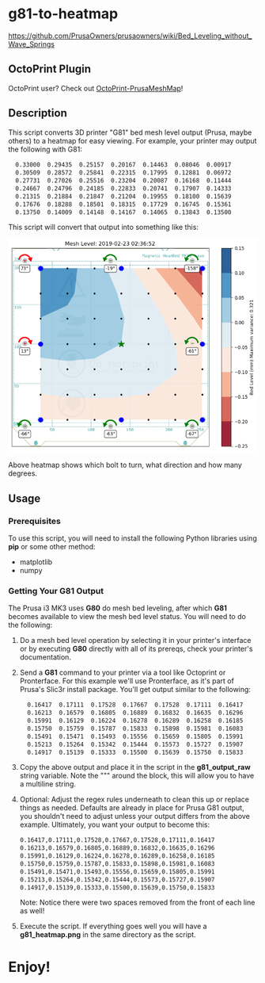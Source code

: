 # g81-to-heatmap

https://github.com/PrusaOwners/prusaowners/wiki/Bed_Leveling_without_Wave_Springs

## OctoPrint Plugin
OctoPrint user? Check out [OctoPrint-PrusaMeshMap](https://github.com/ff8jake/OctoPrint-PrusaMeshMap)!

## Description
This script converts 3D printer "G81" bed mesh level output (Prusa, maybe others) to a heatmap for easy viewing. For example, your printer may output the following with G81:

```
  0.33000  0.29435  0.25157  0.20167  0.14463  0.08046  0.00917
  0.30509  0.28572  0.25841  0.22315  0.17995  0.12881  0.06972
  0.27731  0.27026  0.25516  0.23204  0.20087  0.16168  0.11444
  0.24667  0.24796  0.24185  0.22833  0.20741  0.17907  0.14333
  0.21315  0.21884  0.21847  0.21204  0.19955  0.18100  0.15639
  0.17676  0.18288  0.18501  0.18315  0.17729  0.16745  0.15361
  0.13750  0.14009  0.14148  0.14167  0.14065  0.13843  0.13500
```

This script will convert that output into something like this:

![G81 Heatmap](g81_heatmap.png "G81 Heatmap Example")

Above heatmap shows which bolt to turn, what direction and how many degrees.

## Usage
### Prerequisites
To use this script, you will need to install the following Python libraries using **pip** or some other method:

- matplotlib
- numpy

### Getting Your G81 Output
The Prusa i3 MK3 uses **G80** do mesh bed leveling, after which **G81** becomes available to view the mesh bed level status. You will need to do the following:

1. Do a mesh bed level operation by selecting it in your printer's interface or by executing **G80** directly with all of its prereqs, check your printer's documentation.
2. Send a **G81** command to your printer via a tool like Octoprint or Pronterface. For this example we'll use Pronterface, as it's part of Prusa's Slic3r install package. You'll get output similar to the following:

    ```
      0.16417  0.17111  0.17528  0.17667  0.17528  0.17111  0.16417
      0.16213  0.16579  0.16805  0.16889  0.16832  0.16635  0.16296
      0.15991  0.16129  0.16224  0.16278  0.16289  0.16258  0.16185
      0.15750  0.15759  0.15787  0.15833  0.15898  0.15981  0.16083
      0.15491  0.15471  0.15493  0.15556  0.15659  0.15805  0.15991
      0.15213  0.15264  0.15342  0.15444  0.15573  0.15727  0.15907
      0.14917  0.15139  0.15333  0.15500  0.15639  0.15750  0.15833
    ```
3. Copy the above output and place it in the script in the **g81_output_raw** string variable. Note the """ around the block, this will allow you to have a multiline string.
4. Optional: Adjust the regex rules underneath to clean this up or replace things as needed. Defaults are already in place for Prusa G81 output, you shouldn't need to adjust unless your output differs from the above example. Ultimately, you want your output to become this:

    ```
    0.16417,0.17111,0.17528,0.17667,0.17528,0.17111,0.16417
    0.16213,0.16579,0.16805,0.16889,0.16832,0.16635,0.16296
    0.15991,0.16129,0.16224,0.16278,0.16289,0.16258,0.16185
    0.15750,0.15759,0.15787,0.15833,0.15898,0.15981,0.16083
    0.15491,0.15471,0.15493,0.15556,0.15659,0.15805,0.15991
    0.15213,0.15264,0.15342,0.15444,0.15573,0.15727,0.15907
    0.14917,0.15139,0.15333,0.15500,0.15639,0.15750,0.15833
    ```
    Note: Notice there were two spaces removed from the front of each line as well!
5. Execute the script. If everything goes well you will have a **g81_heatmap.png** in the same directory as the script.

# Enjoy!
